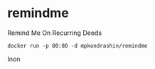 # remindme
Remind Me On Recurring Deeds


```commandline
docker run -p 80:80 -d mpkondrashin/remindme
```


Inon
